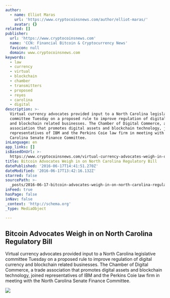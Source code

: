 ```yaml
---
author:
  - name: Elliot Maras
    url: 'https://www.cryptocoinsnews.com/author/elliot-maras/'
    avatar: {}
related: []
publisher:
  url: 'https://www.cryptocoinsnews.com'
  name: 'CCN: Financial Bitcoin & Cryptocurrency News'
  favicon: null
  domain: www.cryptocoinsnews.com
keywords:
  - law
  - currency
  - virtual
  - blockchain
  - chamber
  - transmitters
  - proposed
  - reyes
  - carolina
  - digital
description: >-
  Virtual currency advocates provided input to a North Carolina legislative
  committee Tuesday on a proposed rule to improve regulation of digital currency
  and blockchain related businesses. The Chamber of Digital Commerce, a trade
  association that promotes digital assets and blockchain technology, joined
  representatives of IBM and the Perkins Coie law firm in meeting with the North
  Carolina Senate Finance Committee.
inLanguage: en
app_links: []
isBasedOnUrl: >-
  https://www.cryptocoinsnews.com/virtual-currency-advocates-weigh-in-on-proposed-north-carolina-regulation/
title: Bitcoin Advocates Weigh in on North Carolina Regulatory Bill
datePublished: '2016-06-17T14:41:51.270Z'
dateModified: '2016-06-17T13:42:16.132Z'
starred: false
sourcePath: >-
  _posts/2016-06-17-bitcoin-advocates-weigh-in-on-north-carolina-regulatory-bill.md
inFeed: true
hasPage: false
inNav: false
_context: 'http://schema.org'
_type: MediaObject

---
```

<article style=""><h1>Bitcoin Advocates Weigh in on North Carolina Regulatory Bill</h1><p>Virtual currency advocates provided input to a North Carolina legislative committee Tuesday on a proposed rule to improve regulation of digital currency and blockchain related businesses. The Chamber of Digital Commerce, a trade association that promotes digital assets and blockchain technology, joined representatives of IBM and the Perkins Coie law firm in meeting with the North Carolina Senate Finance Committee.</p><img src="https://www.cryptocoinsnews.com/wp-content/uploads/2016/06/NC-Capitol.jpg" /></article>